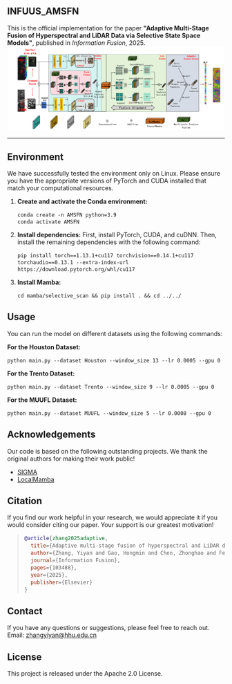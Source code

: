 ## INFUUS_AMSFN
This is the official implementation for the paper **"Adaptive Multi-Stage Fusion of Hyperspectral and LiDAR Data via Selective State Space Models"**, published in *Information Fusion*, 2025.
![AMSFN](https://github.com/zhangyiyan001/AMSFN/blob/main/framework.png)
****


## Environment

We have successfully tested the environment only on Linux. Please ensure you have the appropriate versions of PyTorch and CUDA installed that match your computational resources.

1.  **Create and activate the Conda environment:**
    ```shell
    conda create -n AMSFN python=3.9
    conda activate AMSFN
    ```

2.  **Install dependencies:**
    First, install PyTorch, CUDA, and cuDNN. Then, install the remaining dependencies with the following command:
    ```shell
    pip install torch==1.13.1+cu117 torchvision==0.14.1+cu117 torchaudio==0.13.1 --extra-index-url https://download.pytorch.org/whl/cu117
    ```

3.  **Install Mamba:**
    ```shell
    cd mamba/selective_scan && pip install . && cd ../../
    ```

## Usage

You can run the model on different datasets using the following commands:

**For the Houston Dataset:**
```shell
python main.py --dataset Houston --window_size 13 --lr 0.0005 --gpu 0
```

**For the Trento Dataset:**
```shell
python main.py --dataset Trento --window_size 9 --lr 0.0005 --gpu 0
```

**For the MUUFL Dataset:**
```shell
python main.py --dataset MUUFL --window_size 5 --lr 0.0008 --gpu 0
```

## Acknowledgements

Our code is based on the following outstanding projects. We thank the original authors for making their work public!

*   [SIGMA](https://github.com/zifuwan/Sigma)
*   [LocalMamba](https://github.com/hunto/LocalMamba)


## Citation

If you find our work helpful in your research, we would appreciate it if you would consider citing our paper. Your support is our greatest motivation!

> ```bibtex
> @article{zhang2025adaptive,
>   title={Adaptive multi-stage fusion of hyperspectral and LiDAR data via selective state space models},
>   author={Zhang, Yiyan and Gao, Hongmin and Chen, Zhonghao and Fei, Shuyu and Zhou, Jun and Ghamisi, Pedram and Zhang, Bing},
>   journal={Information Fusion},
>   pages={103488},
>   year={2025},
>   publisher={Elsevier}
> }
> ```


## Contact

If you have any questions or suggestions, please feel free to reach out.
Email: zhangyiyan@hhu.edu.cn

## License

This project is released under the Apache 2.0 License.



